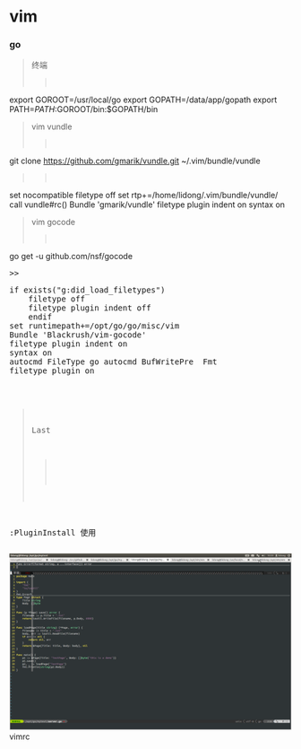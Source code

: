 vim
===============

### go
>终端
>><pre>
export GOROOT=/usr/local/go
export GOPATH=/data/app/gopath
export PATH=$PATH:$GOROOT/bin:$GOPATH/bin
</pre>

>vim vundle
>><pre>
git clone https://github.com/gmarik/vundle.git ~/.vim/bundle/vundle
</pre>
>><pre>
set nocompatible 
filetype off 
set rtp+=/home/lidong/.vim/bundle/vundle/
call vundle#rc()
Bundle 'gmarik/vundle'
filetype plugin indent on
syntax on
</pre>

>vim gocode
>><pre>
go get -u github.com/nsf/gocode
<pre>
>><pre>
if exists("g:did_load_filetypes")
    filetype off 
    filetype plugin indent off 
    endif
set runtimepath+=/opt/go/go/misc/vim
Bundle 'Blackrush/vim-gocode'
filetype plugin indent on
syntax on
autocmd FileType go autocmd BufWritePre <buffer> Fmt
filetype plugin on
</pre>

>Last
>><pre>
:PluginInstall
使用<C-x><C-o>
</pre>

![](1.png)
vimrc
